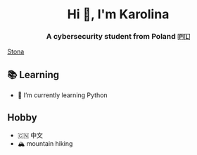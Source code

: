 <h1 align="center">Hi 👋, I'm Karolina</h1>
<h3 align="center">A cybersecurity student from Poland 🇵🇱</h3>

[Stona](https://karolinakaczmarczyk1.github.io/)
## 📚 Learning
- 🌱 I’m currently learning Python

## Hobby
- 🇨🇳 中文
- 🏔 mountain hiking

